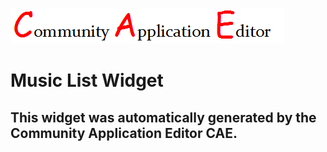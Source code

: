![CAE](https://github.com/CAE-Community-Application-Editor/CAE-Deployment-Temp/blob/gh-pages/frontendComponent-52/img/logo.png)  

Music List Widget
===================


This widget was automatically generated by the Community Application Editor CAE.  
---------------
